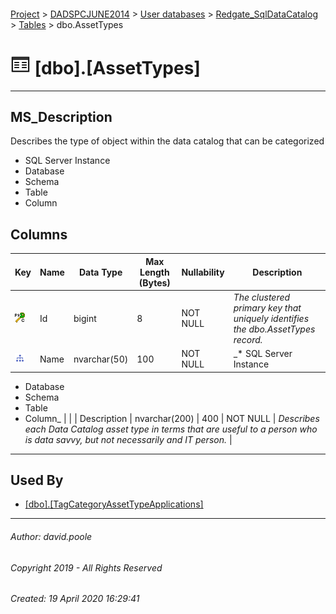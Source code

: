 #### 

[Project](../../../../index.md) > [DADSPCJUNE2014](../../../index.md) > [User databases](../../index.md) > [Redgate_SqlDataCatalog](../index.md) > [Tables](Tables.md) > dbo.AssetTypes

# ![Tables](../../../../Images/Table32.png) [dbo].[AssetTypes]

---

## <a name="#description"></a>MS_Description

Describes the type of object within the data catalog that can be categorized
* SQL Server Instance
* Database
* Schema
* Table
* Column

## <a name="#columns"></a>Columns

| Key | Name | Data Type | Max Length (Bytes) | Nullability | Description |
|---|---|---|---|---|---|
| [![Cluster Primary Key PK_AssetTypes: Id](../../../../Images/pkcluster.png)](#indexes) | Id | bigint | 8 | NOT NULL | _The clustered primary key that uniquely identifies the dbo.AssetTypes record._ |
| [![Indexes IX_AssetTypes_Name](../../../../Images/Index.png)](#indexes) | Name | nvarchar(50) | 100 | NOT NULL | _* SQL Server Instance
* Database
* Schema
* Table
* Column_ |
|  | Description | nvarchar(200) | 400 | NOT NULL | _Describes each Data Catalog asset type in terms that are useful to a person who is data savvy, but not necessarily and IT person._ |


---

## <a name="#usedby"></a>Used By

* [[dbo].[TagCategoryAssetTypeApplications]](TagCategoryAssetTypeApplications.md)


---

###### Author:  david.poole

###### Copyright 2019 - All Rights Reserved

###### Created: 19 April 2020 16:29:41

